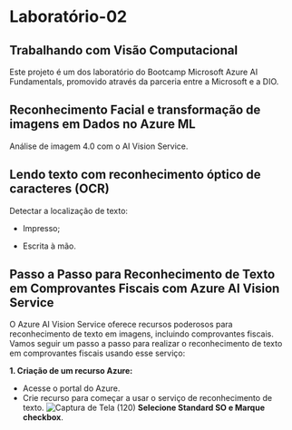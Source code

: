 # Laboratório-02
## Trabalhando com Visão Computacional

Este projeto é um dos laboratório do Bootcamp Microsoft Azure AI Fundamentals, promovido através da parceria entre a Microsoft e a DIO.

## Reconhecimento Facial e transformação de imagens em Dados no Azure ML

Análise de imagem 4.0 com o AI Vision Service.

## Lendo texto com reconhecimento óptico de caracteres (OCR)

Detectar a localização de texto:

* Impresso;

* Escrita à mão.

## Passo a Passo para Reconhecimento de Texto em Comprovantes Fiscais com Azure AI Vision Service

O Azure AI Vision Service oferece recursos poderosos para reconhecimento de texto em imagens, incluindo comprovantes fiscais. Vamos seguir um passo a passo para realizar o reconhecimento de texto em comprovantes fiscais usando esse serviço:

**1. Criação de um recurso Azure:**

* Acesse o portal do Azure.
* Crie recurso para começar a usar o serviço de reconhecimento de texto.
![Captura de Tela (120)](https://github.com/WaldeniseMoraes/Lab2-Transformando-imagens-em-objetos./assets/161647255/f7413702-76b6-4e26-af3c-1760ef9ea062)
**Selecione Standard SO e Marque checkbox**.

